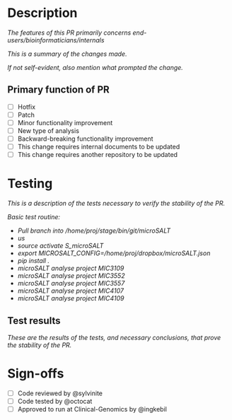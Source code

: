 # Description
_The features of this PR primarily concerns end-users/bioinformaticians/internals_

_This is a summary of the changes made._

_If not self-evident, also mention what prompted the change._

## Primary function of PR
- [ ] Hotfix
- [ ] Patch
- [ ] Minor functionality improvement
- [ ] New type of analysis
- [ ] Backward-breaking functionality improvement
- [ ] This change requires internal documents to be updated
- [ ] This change requires another repository to be updated

# Testing
_This is a description of the tests necessary to verify the stability of the PR._

_Basic test routine:_
- _Pull branch into /home/proj/stage/bin/git/microSALT_
- _us_
- _source activate S_microSALT_
- _export MICROSALT_CONFIG=/home/proj/dropbox/microSALT.json_
- _pip install ._
- _microSALT analyse project MIC3109_
- _microSALT analyse project MIC3552_
- _microSALT analyse project MIC3557_
- _microSALT analyse project MIC4107_
- _microSALT analyse project MIC4109_

## Test results
_These are the results of the tests, and necessary conclusions, that prove the stability of the PR._

# Sign-offs
- [ ] Code reviewed by @sylvinite
- [ ] Code tested by @octocat
- [ ] Approved to run at Clinical-Genomics by @ingkebil
